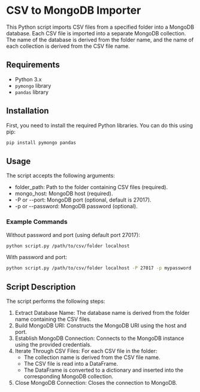# CSV to MongoDB Importer

This Python script imports CSV files from a specified folder into a MongoDB database. Each CSV file is imported into a separate MongoDB collection. The name of the database is derived from the folder name, and the name of each collection is derived from the CSV file name.

## Requirements

- Python 3.x
- `pymongo` library
- `pandas` library

## Installation

First, you need to install the required Python libraries. You can do this using pip:

```bash
pip install pymongo pandas
```

## Usage
The script accepts the following arguments:

- folder_path: Path to the folder containing CSV files (required).
- mongo_host: MongoDB host (required).
- -P or --port: MongoDB port (optional, default is 27017).
- -p or --password: MongoDB password (optional).

### Example Commands

Without password and port (using default port 27017):
```bash
python script.py /path/to/csv/folder localhost
```

With password and port:
```bash
python script.py /path/to/csv/folder localhost -P 27017 -p mypassword
```

## Script Description
The script performs the following steps:

1. Extract Database Name: The database name is derived from the folder name containing the CSV files.
2. Build MongoDB URI: Constructs the MongoDB URI using the host and port.
3. Establish MongoDB Connection: Connects to the MongoDB instance using the provided credentials.
4. Iterate Through CSV Files: For each CSV file in the folder:
   - The collection name is derived from the CSV file name.
   - The CSV file is read into a DataFrame.
   - The DataFrame is converted to a dictionary and inserted into the corresponding MongoDB collection.
5. Close MongoDB Connection: Closes the connection to MongoDB.

